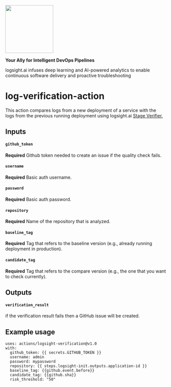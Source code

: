 <a href="https://logsight.ai/"><img src="https://logsight.ai/assets/img/logol.png" width="150"/></a>

**Your Ally for Intelligent DevOps Pipelines**

logsight.ai infuses deep learning and AI-powered analytics to enable continuous software delivery and proactive troubleshooting


# log-verification-action

This action compares logs from a new deployment of a service with the logs from the previous running deployment using
logsight.ai [Stage Verifier.](https://docs.logsight.ai/#/monitor_deployments/stage_verifier)

## Inputs
#### `github_token` 
**Required** Github token needed to create an issue if the quality check fails.
#### `username`
**Required**  Basic auth username.
#### `password`
**Required**  Basic auth password.
#### `repository`
**Required**  Name of the repository that is analyzed.
#### `baseline_tag`
**Required**  Tag that refers to the baseline version (e.g., already running deployment in production).
#### `candidate_tag`
**Required**  Tag that refers to the compare version (e.g., the one that you want to check currently).

## Outputs

#### `verification_result`
if the verification result fails then a GitHub issue will be created.

## Example usage

```
uses: actions/logsight-verification@v1.0
with:
  github_token: {{ secrets.GITHUB_TOKEN }}
  username: admin
  password: mypassword
  repository: {{ steps.logsight-init.outputs.application-id }}
  baseline_tag: {{github.event.before}}
  candidate_tag: {{github.sha}}
  risk_threshold: "50"  
```